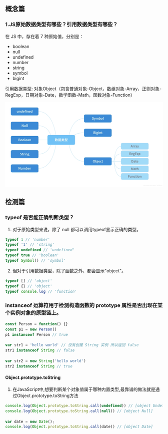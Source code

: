 ## 概念篇

### 1.JS原始数据类型有哪些？引用数据类型有哪些？

在 JS 中，存在着 7 种原始值，分别是：
* boolean
* null
* undefined
* number
* string
* symbol
* bigint
 
引用数据类型: 对象Object（包含普通对象-Object，数组对象-Array，正则对象-RegExp，日期对象-Date，数学函数-Math，函数对象-Function）

![An image](../../imge/dataType.png)


## 检测篇

###  typeof 是否能正确判断类型？

1. 对于原始类型来说，除了 null 都可以调用typeof显示正确的类型。
```javascript
typeof 1 // 'number'
typeof '1' // 'string'
typeof undefined // 'undefined'
typeof true // 'boolean'
typeof Symbol() // 'symbol'
```
2. 但对于引用数据类型，除了函数之外，都会显示"object"。
```javascript
typeof [] // 'object'
typeof {} // 'object'
typeof console.log // 'function'
```

### instanceof 运算符用于检测构造函数的 prototype 属性是否出现在某个实例对象的原型链上。

```javascript
const Person = function() {}
const p1 = new Person()
p1 instanceof Person // true

var str1 = 'hello world' // 没有创建 String 实例 所以返回 false
str1 instanceof String // false

var str2 = new String('hello world')
str2 instanceof String // true
```

#### Object.prototype.toString

1. 在JavaScript中,想要判断某个对象值属于哪种内置类型,最靠谱的做法就是通过Object.prototype.toString方法
```javascript
console.log(Object.prototype.toString.call(undefined)) // [object Undefined]
console.log(Object.prototype.toString.call(null)) // [object Null]

var date = new Date();
console.log(Object.prototype.toString.call(date)) // [object Date]
```
